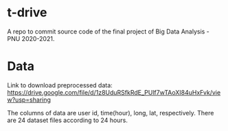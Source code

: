 # t-drive
A repo to commit source code of the final project of Big Data Analysis - PNU 2020-2021. 

# Data
Link to download preprocessed data: https://drive.google.com/file/d/1z8UduRSfkRdE_PUlf7wTAoXI84uHxFvk/view?usp=sharing

The columns of data are user id, time(hour), long, lat, respectively. There are 24 dataset files according to 24 hours.
